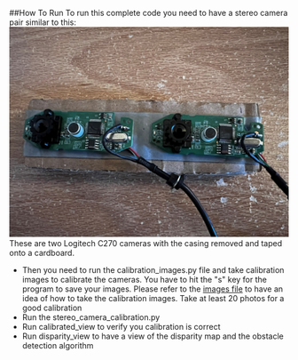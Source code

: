 ##How To Run
To run this complete code you need to have a stereo camera pair similar to this: 
![](stereo_vision/camera-pair/pair.jpg)
These are two Logitech C270 cameras with the casing removed and taped onto a cardboard.

- Then you need to run the calibration_images.py file and take calibration images to calibrate the cameras. You have to hit the "s" key for the program to save your images. Please refer to the [images file]() to have an idea of how to take the calibration images. Take at least 20 photos for a good calibration
- Run the stereo_camera_calibration.py
- Run calibrated_view to verify you calibration is correct
- Run disparity_view to have a view of the disparity map and the obstacle detection algorithm
